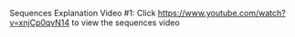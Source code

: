 Sequences Explanation Video #1: Click https://www.youtube.com/watch?v=xnjCp0qvN14 to view the sequences video 
